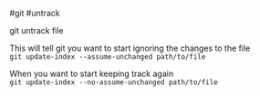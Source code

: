 #git #untrack

git untrack file

This will tell git you want to start ignoring the changes to the file  
`git update-index --assume-unchanged path/to/file`

When you want to start keeping track again  
`git update-index --no-assume-unchanged path/to/file`